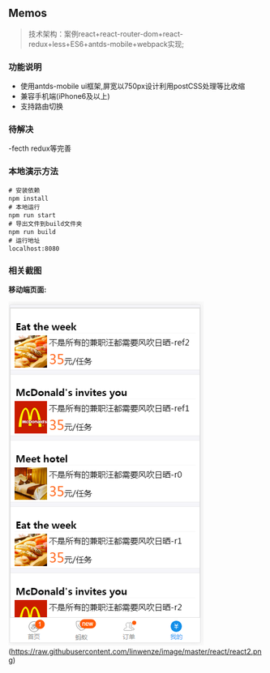 ## Memos

> 技术架构：案例react+react-router-dom+react-redux+less+ES6+antds-mobile+webpack实现;


### 功能说明

- 使用antds-mobile ui框架,屏宽以750px设计利用postCSS处理等比收缩
- 兼容手机端(iPhone6及以上)
- 支持路由切换


### 待解决

-fecth redux等完善

### 本地演示方法

```text
# 安装依赖
npm install
# 本地运行
npm run start
# 导出文件到build文件夹
npm run build
# 运行地址
localhost:8080
```

### 相关截图


**移动端页面:**

![移动端端页面](https://raw.githubusercontent.com/linwenze/image/master/react/react1.png)(https://raw.githubusercontent.com/linwenze/image/master/react/react2.png)
